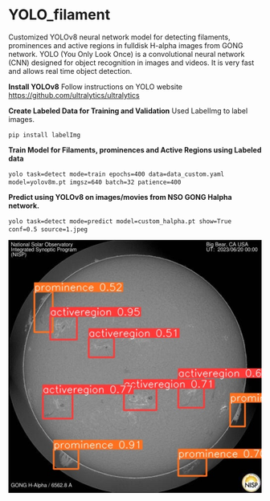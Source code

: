 # YOLO_filament
Customized YOLOv8 neural network model for detecting filaments, prominences and active regions in fulldisk H-alpha images from GONG network.
YOLO (You Only Look Once) is a convolutional neural network (CNN) designed for object recognition in images and videos. It is very fast and allows real time object detection. 

**Install YOLOv8**
Follow instructions on YOLO website
https://github.com/ultralytics/ultralytics

**Create Labeled Data for Training and Validation**
Used LabelImg to label images. 
```
pip install labelImg
```
**Train Model for Filaments, prominences and Active Regions using Labeled data**
```
yolo task=detect mode=train epochs=400 data=data_custom.yaml model=yolov8m.pt imgsz=640 batch=32 patience=400
```
**Predict using YOLOv8 on images/movies from NSO GONG Halpha network.**
```
yolo task=detect mode=predict model=custom_halpha.pt show=True conf=0.5 source=1.jpeg
```
![alt text](https://github.com/sgosaiw/YOLO_filament/blob/main/1.jpeg?raw=true)

